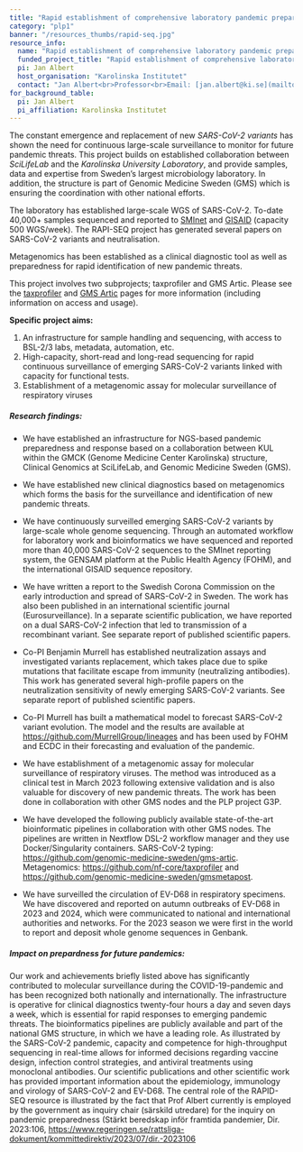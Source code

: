 ```yaml
---
title: "Rapid establishment of comprehensive laboratory pandemic preparedness – RAPID-SEQ"
category: "plp1"
banner: "/resources_thumbs/rapid-seq.jpg"
resource_info:
  name: "Rapid establishment of comprehensive laboratory pandemic preparedness – RAPID-SEQ"
  funded_project_title: "Rapid establishment of comprehensive laboratory pandemic preparedness – RAPID-SEQ"
  pi: Jan Albert
  host_organisation: "Karolinska Institutet"
  contact: "Jan Albert<br>Professor<br>Email: [jan.albert@ki.se](mailto:jan.albert@ki.se)"
for_background_table:
  pi: Jan Albert
  pi_affiliation: Karolinska Institutet
---
```


The constant emergence and replacement of new _SARS-CoV-2 variants_ has shown the need for continuous large-scale surveillance to monitor for future pandemic threats. This project builds on established collaboration between _SciLifeLab_ and the _Karolinska University Laboratory_, and provide samples, data and expertise from Sweden’s largest microbiology laboratory. In addition, the structure is part of Genomic Medicine Sweden (GMS) which is ensuring the coordination with other national efforts.

The laboratory has established large-scale WGS of SARS-CoV-2. To-date 40,000+ samples sequenced and reported to [SMInet](https://www.folkhalsomyndigheten.se/smittskydd-beredskap/overvakning-och-rapportering/sminet/) and [GISAID](https://gisaid.org/) (capacity 500 WGS/week). The RAPI-SEQ project has generated several papers on SARS-CoV-2 variants and neutralisation.

Metagenomics has been established as a clinical diagnostic tool as well as preparedness for rapid identification of new pandemic threats.

This project involves two subprojects; taxprofiler and GMS Artic. Please see the [taxprofiler](/resources/taxprofiler/) and [GMS Artic](/resources/gms-artic/) pages for more information (including information on access and usage).

**Specific project aims:**

1. An infrastructure for sample handling and sequencing, with access to BSL-2/3 labs, metadata, automation, etc.
2. High-capacity, short-read and long-read sequencing for rapid continuous surveillance of
   emerging SARS-CoV-2 variants linked with capacity for functional tests.
3. Establishment of a metagenomic assay for molecular surveillance of respiratory viruses

##### Research findings:

- We have established an infrastructure for NGS-based pandemic preparedness and response based on a collaboration between KUL within the GMCK (Genome Medicine Center Karolinska) structure, Clinical Genomics at SciLifeLab, and Genomic Medicine
Sweden (GMS).

- We have established new clinical diagnostics based on metagenomics which forms the basis for the surveillance and identification of new pandemic threats.

- We have continuously surveilled emerging SARS-CoV-2 variants by large-scale whole genome sequencing. Through an automated workflow for laboratory work and bioinformatics we have sequenced and reported more than 40,000 SARS-CoV-2 sequences
to the SMInet reporting system, the GENSAM platform at the Public Health Agency (FOHM), and the international GISAID sequence repository.

- We have written a report to the Swedish Corona Commission on the early introduction and spread of SARS-CoV-2 in Sweden. The work has also been published in an international scientific journal (Eurosurveillance). In a separate scientific publication, we have reported on a dual SARS-CoV-2 infection that led to transmission of a recombinant variant. See separate report of published scientific papers.

- Co-PI Benjamin Murrell has established neutralization assays and investigated variants replacement, which takes place due to spike mutations that facilitate escape from immunity (neutralizing antibodies). This work has generated several high-profile papers on the neutralization sensitivity of newly emerging SARS-CoV-2 variants. See separate report
of published scientific papers.

- Co-PI Murrell has built a mathematical model to forecast SARS-CoV-2 variant evolution. The model and the results are available at https://github.com/MurrellGroup/lineages and has been used by FOHM and ECDC in their forecasting and evaluation of the pandemic.

- We have establishment of a metagenomic assay for molecular surveillance of respiratory viruses. The method was introduced as a clinical test in March 2023 following extensive validation and is also valuable for discovery of new pandemic threats. The work has been done in collaboration with other GMS nodes and the PLP project G3P.

- We have developed the following publicly available state-of-the-art bioinformatic pipelines in collaboration with other GMS nodes. The pipelines are written in Nextflow DSL-2 workflow manager and they use Docker/Singularity containers.
SARS-CoV-2 typing: https://github.com/genomic-medicine-sweden/gms-artic. Metagenomics: https://github.com/nf-core/taxprofiler and https://github.com/genomic-medicine-sweden/gmsmetapost.

- We have surveilled the circulation of EV-D68 in respiratory specimens. We have discovered and reported on autumn outbreaks of EV-D68 in 2023 and 2024, which were communicated to national and international authorities and networks. For the 2023 season we were first in the world to report and deposit whole genome sequences in Genbank.

##### Impact on prepardness for future pandemics:

Our work and achievements briefly listed above has significantly contributed to molecular surveillance during the COVID-19-pandemic and has been recognized both nationally and internationally. The infrastructure is operative for clinical diagnostics twenty-four hours a day and seven days a week, which is essential for rapid responses to emerging pandemic threats. The bioinformatics pipelines are publicly available and part of the national GMS structure, in which we have a leading role. As illustrated by the SARS-CoV-2 pandemic, capacity and competence for high-throughput sequencing in real-time allows for informed decisions regarding vaccine design, infection control strategies, and antiviral treatments
using monoclonal antibodies. Our scientific publications and other scientific work has provided important information about the epidemiology, immunology and virology of SARS-CoV-2 and EV-D68. The central role of the RAPID-SEQ resource is illustrated by the fact that Prof Albert currently is employed by the government as inquiry chair (särskild utredare) for
the inquiry on pandemic preparedness (Stärkt beredskap inför framtida pandemier, Dir. 2023:106, https://www.regeringen.se/rattsliga-dokument/kommittedirektiv/2023/07/dir.-2023106
